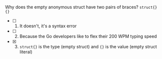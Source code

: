 Why does the empty anonymous struct have two pairs of braces? `struct{}{}`

- [ ] 1. It doesn't, it's a syntax error
- [ ] 2. Because the Go developers like to flex their 200 WPM typing speed
- [x] 3. `struct{}` is the type (empty struct) and `{}` is the value (empty struct literal)